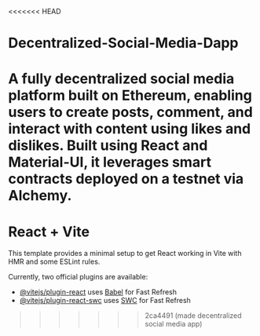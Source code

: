 <<<<<<< HEAD
# Decentralized-Social-Media-Dapp
A fully decentralized social media platform built on Ethereum, enabling users to create posts, comment, and interact with content using likes and dislikes. Built using React and Material-UI, it leverages smart contracts deployed on a testnet via Alchemy.
=======
# React + Vite

This template provides a minimal setup to get React working in Vite with HMR and some ESLint rules.

Currently, two official plugins are available:

- [@vitejs/plugin-react](https://github.com/vitejs/vite-plugin-react/blob/main/packages/plugin-react/README.md) uses [Babel](https://babeljs.io/) for Fast Refresh
- [@vitejs/plugin-react-swc](https://github.com/vitejs/vite-plugin-react-swc) uses [SWC](https://swc.rs/) for Fast Refresh
>>>>>>> 2ca4491 (made decentralized social media app)
